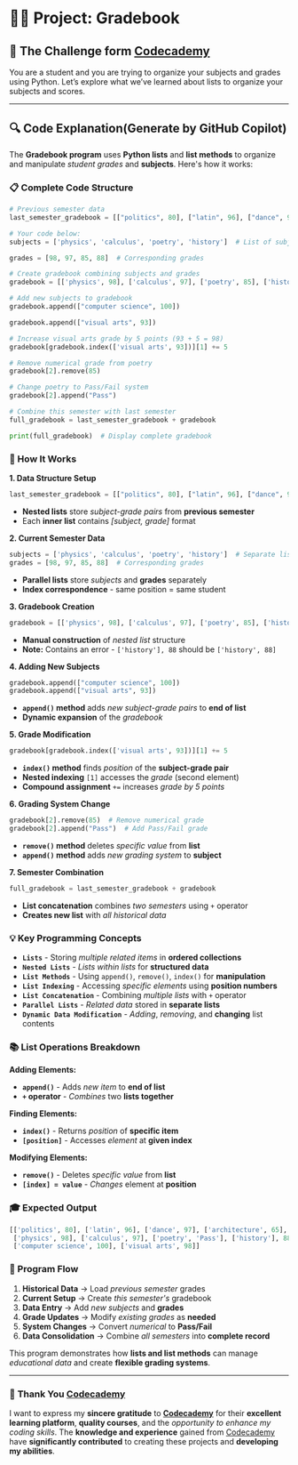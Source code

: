 # 👨‍💻 Project: Gradebook

## 🎯 The Challenge form [Codecademy](http://www.codecademy.com/)

You are a student and you are trying to organize your subjects and grades using Python. Let’s explore what we’ve learned about lists to organize your subjects and scores.

---

## 🔍 **Code Explanation(Generate by GitHub Copilot)**

The **Gradebook program** uses **Python lists** and **list methods** to organize and manipulate *student grades* and **subjects**. Here's how it works:

### **📋 Complete Code Structure**

```python
# Previous semester data
last_semester_gradebook = [["politics", 80], ["latin", 96], ["dance", 97], ["architecture", 65]]

# Your code below: 
subjects = ['physics', 'calculus', 'poetry', 'history']  # List of subjects

grades = [98, 97, 85, 88]  # Corresponding grades

# Create gradebook combining subjects and grades
gradebook = [['physics', 98], ['calculus', 97], ['poetry', 85], ['history'], 88]

# Add new subjects to gradebook
gradebook.append(["computer science", 100])

gradebook.append(["visual arts", 93])

# Increase visual arts grade by 5 points (93 + 5 = 98)
gradebook[gradebook.index(['visual arts', 93])][1] += 5

# Remove numerical grade from poetry
gradebook[2].remove(85)

# Change poetry to Pass/Fail system
gradebook[2].append("Pass")

# Combine this semester with last semester
full_gradebook = last_semester_gradebook + gradebook

print(full_gradebook)  # Display complete gradebook
```

### **🎯 How It Works**

**1. Data Structure Setup**
```python
last_semester_gradebook = [["politics", 80], ["latin", 96], ["dance", 97], ["architecture", 65]]
```
- **Nested lists** store *subject-grade pairs* from **previous semester**
- Each **inner list** contains *[subject, grade]* format

**2. Current Semester Data**
```python
subjects = ['physics', 'calculus', 'poetry', 'history']  # Separate lists
grades = [98, 97, 85, 88]  # Corresponding grades
```
- **Parallel lists** store *subjects* and **grades** separately
- **Index correspondence** - same position = same student

**3. Gradebook Creation**
```python
gradebook = [['physics', 98], ['calculus', 97], ['poetry', 85], ['history'], 88]
```
- **Manual construction** of *nested list* structure
- **Note:** Contains an error - `['history'], 88` should be `['history', 88]`

**4. Adding New Subjects**
```python
gradebook.append(["computer science", 100])
gradebook.append(["visual arts", 93])
```
- **`append()` method** adds *new subject-grade pairs* to **end of list**
- **Dynamic expansion** of the *gradebook*

**5. Grade Modification**
```python
gradebook[gradebook.index(['visual arts', 93])][1] += 5
```
- **`index()` method** finds *position* of the **subject-grade pair**
- **Nested indexing** `[1]` accesses the *grade* (second element)
- **Compound assignment** `+=` increases *grade by 5 points*

**6. Grading System Change**
```python
gradebook[2].remove(85)  # Remove numerical grade
gradebook[2].append("Pass")  # Add Pass/Fail grade
```
- **`remove()` method** deletes *specific value* from **list**
- **`append()` method** adds *new grading system* to **subject**

**7. Semester Combination**
```python
full_gradebook = last_semester_gradebook + gradebook
```
- **List concatenation** combines *two semesters* using `+` operator
- **Creates new list** with *all historical data*

### **💡 Key Programming Concepts**

- **`Lists`** - Storing *multiple related items* in **ordered collections**
- **`Nested Lists`** - *Lists within lists* for **structured data**
- **`List Methods`** - Using `append()`, `remove()`, `index()` for **manipulation**
- **`List Indexing`** - Accessing *specific elements* using **position numbers**
- **`List Concatenation`** - Combining *multiple lists* with `+` operator
- **`Parallel Lists`** - *Related data* stored in **separate lists**
- **`Dynamic Data Modification`** - *Adding*, *removing*, and **changing** list contents

### **📚 List Operations Breakdown**

**Adding Elements:**
- **`append()`** - Adds *new item* to **end of list**
- **`+` operator** - *Combines* two **lists together**

**Finding Elements:**
- **`index()`** - Returns *position* of **specific item**
- **`[position]`** - Accesses *element* at **given index**

**Modifying Elements:**
- **`remove()`** - Deletes *specific value* from **list**
- **`[index] = value`** - *Changes* element at **position**

### **🎓 Expected Output**

```python
[['politics', 80], ['latin', 96], ['dance', 97], ['architecture', 65], 
 ['physics', 98], ['calculus', 97], ['poetry', 'Pass'], ['history'], 88, 
 ['computer science', 100], ['visual arts', 98]]
```

### **🔄 Program Flow**

1. **Historical Data** → Load *previous semester* grades
2. **Current Setup** → Create *this semester's* gradebook
3. **Data Entry** → Add *new subjects* and **grades**
4. **Grade Updates** → Modify *existing grades* as **needed**
5. **System Changes** → Convert *numerical* to **Pass/Fail**
6. **Data Consolidation** → Combine *all semesters* into **complete record**

This program demonstrates how **lists and list methods** can manage *educational data* and create **flexible grading systems**.

---

### 🙏 **Thank You [Codecademy](https://www.codecademy.com/)**

I want to express my **sincere gratitude** to [**Codecademy**](https://www.codecademy.com/) for their **excellent learning platform**, **quality courses**, and the *opportunity to enhance my coding skills*. The **knowledge and experience** gained from [Codecademy](https://www.codecademy.com/) have **significantly contributed** to creating these projects and **developing my abilities**.